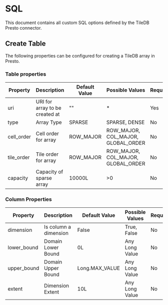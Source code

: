 # SQL

This document contains all custom SQL options defined by the TileDB Presto connector.

## Create Table

The following properties can be configured for creating a TileDB array in
Presto.

### Table properties

| Property | Description | Default Value | Possible Values | Required |
| -------- | ----------- | ------------- | --------------- | -------- |
| uri | URI for array to be created at | "" | * | Yes |
| type | Array Type | SPARSE | SPARSE, DENSE | No |
| cell_order | Cell order for array | ROW_MAJOR | ROW_MAJOR, COL_MAJOR, GLOBAL_ORDER | No |
| tile_order | Tile order for array | ROW_MAJOR | ROW_MAJOR, COL_MAJOR, GLOBAL_ORDER | No |
| capacity | Capacity of sparse array | 10000L | >0 | No |

### Column Properties

| Property | Description | Default Value | Possible Values | Required |
| -------- | ----------- | ------------- | --------------- | -------- |
| dimension | Is column a dimension | False | True, False | No |
| lower_bound | Domain Lower Bound | 0L | Any Long Value | No |
| upper_bound | Domain Upper Bound | Long.MAX_VALUE | Any Long Value | No |
| extent | Dimension Extent | 10L | Any Long Value | No |